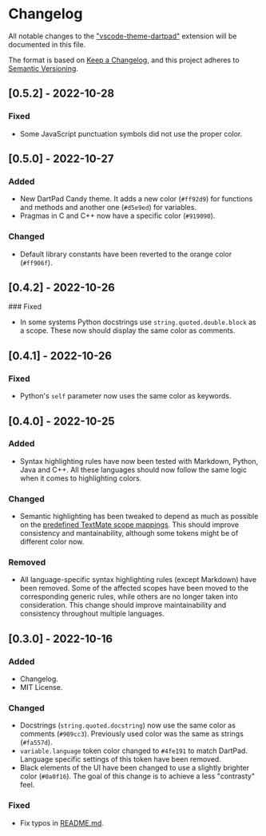 # Changelog

All notable changes to the ["vscode-theme-dartpad"](https://marketplace.visualstudio.com/items?itemName=Alejandro-FA.vscode-theme-dartpad) extension will be documented in this file.

The format is based on [Keep a Changelog](https://keepachangelog.com/en/1.0.0/), and this project adheres to [Semantic Versioning](https://semver.org/spec/v2.0.0.html).

## [0.5.2] - 2022-10-28
### Fixed
- Some JavaScript punctuation symbols did not use the proper color.

## [0.5.0] - 2022-10-27
### Added
- New DartPad Candy theme. It adds a new color (`#ff92d9`) for functions and methods and another one (`#d5e9ed`) for variables.
- Pragmas in C and C++ now have a specific color (`#919090`).

### Changed
- Default library constants have been reverted to the orange color (`#ff906f`).

## [0.4.2] - 2022-10-26
### Fixed
- In some systems Python docstrings use `string.quoted.double.block` as a scope. These now should display the same color as comments.

## [0.4.1] - 2022-10-26
### Fixed
- Python's `self` parameter now uses the same color as keywords.

## [0.4.0] - 2022-10-25
### Added
- Syntax highlighting rules have now been tested with Markdown, Python, Java and C++. All these languages should now follow the same logic when it comes to highlighting colors.
### Changed
- Semantic highlighting has been tweaked to depend as much as possible on the [predefined TextMate scope mappings](https://code.visualstudio.com/api/language-extensions/semantic-highlight-guide#predefined-textmate-scope-mappings). This should improve consistency and mantainability, although some tokens might be of different color now.
### Removed
- All language-specific syntax highlighting rules (except Markdown) have been removed. Some of the affected scopes have been moved to the corresponding generic rules, while others are no longer taken into consideration. This change should improve maintainability and consistency throughout multiple languages.

## [0.3.0] - 2022-10-16
### Added
- Changelog.
- MIT License.

### Changed
- Docstrings (`string.quoted.docstring`) now use the same color as comments (`#909cc3`). Previously used color was the same as strings (`#fa557d`).
- `variable.language` token color changed to `#4fe191` to match DartPad. Language specific settings of this token have been removed.
- Black elements of the UI have been changed to use a slightly brighter color (`#0a0f16`). The goal of this change is to achieve a less "contrasty" feel.

### Fixed
- Fix typos in [README.md](https://github.com/Alejandro-FA/vscode-theme-dartpad/blob/main/README.md).
